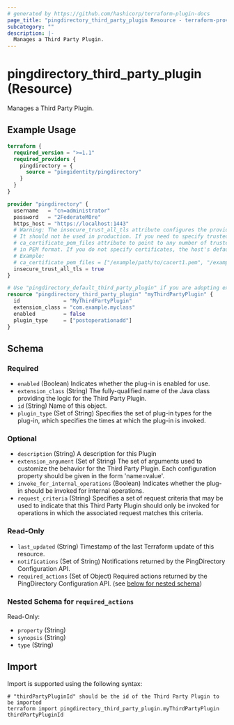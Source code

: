 ```yaml
---
# generated by https://github.com/hashicorp/terraform-plugin-docs
page_title: "pingdirectory_third_party_plugin Resource - terraform-provider-pingdirectory"
subcategory: ""
description: |-
  Manages a Third Party Plugin.
---
```


# pingdirectory_third_party_plugin (Resource)

Manages a Third Party Plugin.

## Example Usage

```terraform
terraform {
  required_version = ">=1.1"
  required_providers {
    pingdirectory = {
      source = "pingidentity/pingdirectory"
    }
  }
}

provider "pingdirectory" {
  username   = "cn=administrator"
  password   = "2FederateM0re"
  https_host = "https://localhost:1443"
  # Warning: The insecure_trust_all_tls attribute configures the provider to trust any certificate presented by the PingDirectory server.
  # It should not be used in production. If you need to specify trusted CA certificates, use the
  # ca_certificate_pem_files attribute to point to any number of trusted CA certificate files
  # in PEM format. If you do not specify certificates, the host's default root CA set will be used.
  # Example:
  # ca_certificate_pem_files = ["/example/path/to/cacert1.pem", "/example/path/to/cacert2.pem"]
  insecure_trust_all_tls = true
}

# Use "pingdirectory_default_third_party_plugin" if you are adopting existing configuration from the PingDirectory server into Terraform
resource "pingdirectory_third_party_plugin" "myThirdPartyPlugin" {
  id              = "MyThirdPartyPlugin"
  extension_class = "com.example.myclass"
  enabled         = false
  plugin_type     = ["postoperationadd"]
}
```

<!-- schema generated by tfplugindocs -->
## Schema

### Required

- `enabled` (Boolean) Indicates whether the plug-in is enabled for use.
- `extension_class` (String) The fully-qualified name of the Java class providing the logic for the Third Party Plugin.
- `id` (String) Name of this object.
- `plugin_type` (Set of String) Specifies the set of plug-in types for the plug-in, which specifies the times at which the plug-in is invoked.

### Optional

- `description` (String) A description for this Plugin
- `extension_argument` (Set of String) The set of arguments used to customize the behavior for the Third Party Plugin. Each configuration property should be given in the form 'name=value'.
- `invoke_for_internal_operations` (Boolean) Indicates whether the plug-in should be invoked for internal operations.
- `request_criteria` (String) Specifies a set of request criteria that may be used to indicate that this Third Party Plugin should only be invoked for operations in which the associated request matches this criteria.

### Read-Only

- `last_updated` (String) Timestamp of the last Terraform update of this resource.
- `notifications` (Set of String) Notifications returned by the PingDirectory Configuration API.
- `required_actions` (Set of Object) Required actions returned by the PingDirectory Configuration API. (see [below for nested schema](#nestedatt--required_actions))

<a id="nestedatt--required_actions"></a>
### Nested Schema for `required_actions`

Read-Only:

- `property` (String)
- `synopsis` (String)
- `type` (String)

## Import

Import is supported using the following syntax:

```shell
# "thirdPartyPluginId" should be the id of the Third Party Plugin to be imported
terraform import pingdirectory_third_party_plugin.myThirdPartyPlugin thirdPartyPluginId
```
